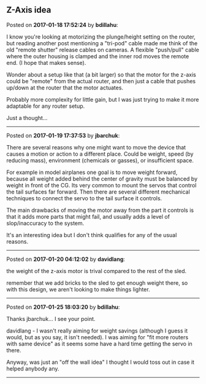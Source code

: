 ## Z-Axis idea
Posted on **2017-01-18 17:52:24** by **bdillahu**:

I know you're looking at motorizing the plunge/height setting on the router, but reading another post mentioning a "tri-pod" cable made me think of the old "remote shutter" release cables on cameras. A flexible "push/pull" cable where the outer housing is clamped and the inner rod moves the remote end. (I hope that makes sense).

Wonder about a setup like that (a bit larger) so that the motor for the z-axis could be "remote" from the actual router, and then just a cable that pushes up/down at the router that the motor actuates.

Probably more complexity for little gain, but I was just trying to make it more adaptable for any router setup.

Just a thought...

---

Posted on **2017-01-19 17:37:53** by **jbarchuk**:

There are several reasons why one might want to move the device that causes a motion or action to a different place. Could be weight, speed (by reducing mass), environment (chemicals or gasses), or insufficient space.

For example in model airplanes one goal is to move weight forward, because all weight added behind the center of gravity must be balanced by weight in front of the CG. Its very common to mount the servos that control the tail surfaces far forward. Then there are several different mechanical techniques to connect the servo to the tail surface it controls.

The main drawbacks of moving the motor away from the part it controls is that it adds more parts that might fail, and usually adds a level of slop/inaccuracy to the system.

It's an interesting idea but I don't think qualifies for any of the usual reasons.

---

Posted on **2017-01-20 04:12:02** by **davidlang**:

the weight of the z-axis motor is trival compared to the rest of the sled.

remember that we add bricks to the sled to get enough weight there, so with this design, we aren't looking to make things lighter.

---

Posted on **2017-01-25 18:03:20** by **bdillahu**:

Thanks jbarchuk... I see your point.

davidlang - I wasn't really aiming for weight savings (although I guess it would, but as you say, it isn't needed). I was aiming for "fit more routers with same device" as it seems some have a hard time getting the servo in there.

Anyway, was just an "off the wall idea" I thought I would toss out in case it helped anybody any.

---

